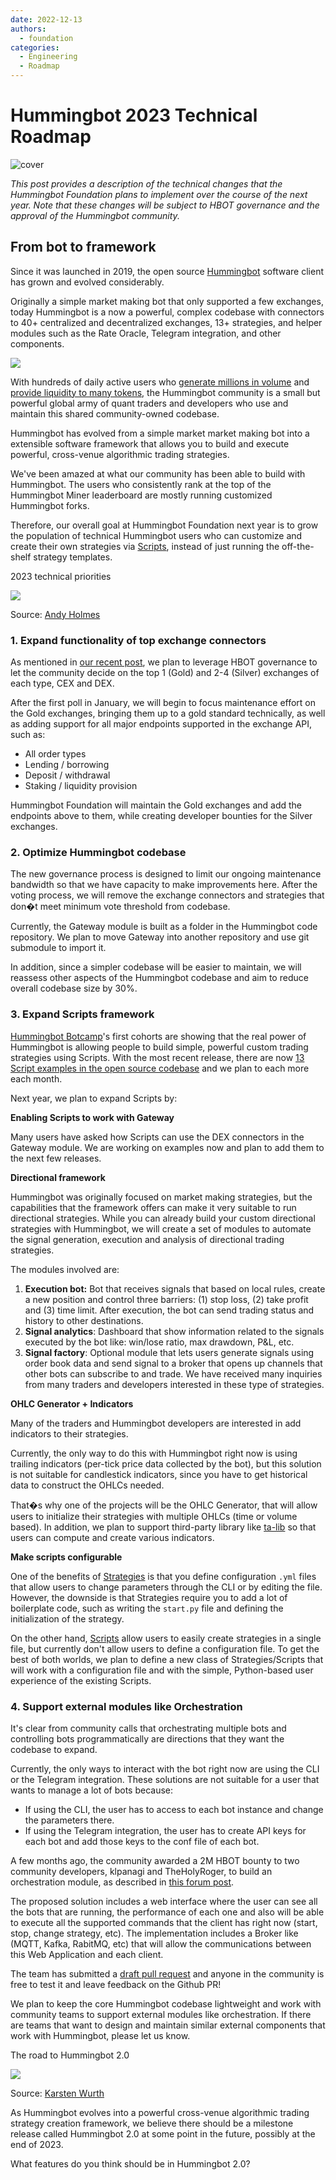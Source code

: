 ```yaml
---
date: 2022-12-13
authors:
  - foundation
categories:
  - Engineering
  - Roadmap
---
```


# Hummingbot 2023 Technical Roadmap
![cover](cover.jpg)

*This post provides a description of the technical changes that the Hummingbot Foundation plans to implement over the course of the next year. Note that these changes will be subject to HBOT governance and the approval of the Hummingbot community.*

## From bot to framework

Since it was launched in 2019, the open source [Hummingbot](https://github.com/hummingbot/hummingbot?ref=blog.hummingbot.org) software client has grown and evolved considerably. 

<!-- more -->

Originally a simple market making bot that only supported a few exchanges, today Hummingbot is a now a powerful, complex codebase with connectors to 40+ centralized and decentralized exchanges, 13+ strategies, and helper modules such as the Rate Oracle, Telegram integration, and other components.


![](image_1.jpg)

With hundreds of daily active users who [generate millions in volume](https://p.datadoghq.com/sb/a96a744f5-a15479d77992ccba0d23aecfd4c87a52?ref=blog.hummingbot.org) and [provide liquidity to many tokens](https://miners.hummingbot.io/?ref=blog.hummingbot.org), the Hummingbot community is a small but powerful global army of quant traders and developers who use and maintain this shared community-owned codebase.

Hummingbot has evolved from a simple market market making bot into a extensible software framework that allows you to build and execute powerful, cross-venue algorithmic trading strategies. 

We've been amazed at what our community has been able to build with Hummingbot. The users who consistently rank at the top of the Hummingbot Miner leaderboard are mostly running customized Hummingbot forks. 

Therefore, our overall goal at Hummingbot Foundation next year is to grow the population of technical Hummingbot users who can customize and create their own strategies via [Scripts](https://docs.hummingbot.org/scripts?ref=blog.hummingbot.org), instead of just running the off-the-shelf strategy templates. 

2023 technical priorities


![](image_2.jpg)

Source: [Andy Holmes](https://unsplash.com/photos/rCbdp8VCYhQ?ref=blog.hummingbot.org)

### 1. Expand functionality of top exchange connectors

As mentioned in [our recent post](../changes-to-hummingbot-maintenance-and-governance/index.md), we plan to leverage HBOT governance to let the community decide on the top 1 (Gold) and 2-4 (Silver) exchanges of each type, CEX and DEX.

After the first poll in January, we will begin to focus maintenance effort on the Gold exchanges, bringing them up to a gold standard technically, as well as adding support for all major endpoints supported in the exchange API, such as:

* All order types
* Lending / borrowing
* Deposit / withdrawal
* Staking / liquidity provision

Hummingbot Foundation will maintain the Gold exchanges and add the endpoints above to them, while creating developer bounties for the Silver exchanges.

### 2. Optimize Hummingbot codebase

The new governance process is designed to limit our ongoing maintenance bandwidth so that we have capacity to make improvements here. After the voting process, we will remove the exchange connectors and strategies that don�t meet minimum vote threshold from codebase.

Currently, the Gateway module is built as a folder in the Hummingbot code repository. We plan to move Gateway into another repository and use git submodule to import it.

In addition, since a simpler codebase will be easier to maintain, we will reassess other aspects of the Hummingbot codebase and aim to reduce overall codebase size by 30%.

### 3. Expand Scripts framework

[Hummingbot Botcamp](https://hummingbot.org/botcamp?ref=blog.hummingbot.org)'s first cohorts are showing that the real power of Hummingbot is allowing people to build simple, powerful custom trading strategies using Scripts. With the most recent release, there are now [13 Script examples in the open source codebase](https://github.com/hummingbot/hummingbot/tree/master/scripts?ref=blog.hummingbot.org) and we plan to each more each month.

Next year, we plan to expand Scripts by:

**Enabling Scripts to work with Gateway**

Many users have asked how Scripts can use the DEX connectors in the Gateway module. We are working on examples now and plan to add them to the next few releases.

**Directional framework**

Hummingbot was originally focused on market making strategies, but the capabilities that the framework offers can make it very suitable to run directional strategies. While you can already build your custom directional strategies with Hummingbot, we will create a set of modules to automate the signal generation, execution and analysis of directional trading strategies.

The modules involved are:

1. **Execution bot:** Bot that receives signals that based on local rules, create a new position and control three barriers: (1) stop loss, (2) take profit and (3) time limit. After execution, the bot can send trading status and history to other destinations.
2. **Signal analytics**: Dashboard that show information related to the signals executed by the bot like: win/lose ratio, max drawdown, P&L, etc.
3. **Signal factory**: Optional module that lets users generate signals using order book data and send signal to a broker that opens up channels that other bots can subscribe to and trade. We have received many inquiries from many traders and developers interested in these type of strategies.

**OHLC Generator + Indicators**

Many of the traders and Hummingbot developers are interested in add indicators to their strategies. 

Currently, the only way to do this with Hummingbot right now is using trailing indicators (per-tick price data collected by the bot), but this solution is not suitable for candlestick indicators, since you have to get historical data to construct the OHLCs needed.

That�s why one of the projects will be the OHLC Generator, that will allow users to initialize their strategies with multiple OHLCs (time or volume based). In addition, we plan to support third-party library like [ta-lib](https://github.com/mrjbq7/ta-lib?ref=blog.hummingbot.org) so that users can compute and create various indicators.

**Make scripts configurable**

One of the benefits of [Strategies](https://docs.hummingbot.org/strategies?ref=blog.hummingbot.org) is that you define configuration `.yml` files that allow users to change parameters through the CLI or by editing the file. However, the downside is that Strategies require you to add a lot of boilerplate code, such as writing the `start.py` file and defining the initialization of the strategy.

On the other hand, [Scripts](https://docs.hummingbot.org/scripts?ref=blog.hummingbot.org) allow users to easily create strategies in a single file, but currently don't allow users to define a configuration file. To get the best of both worlds, we plan to define a new class of Strategies/Scripts that will work with a configuration file and with the simple, Python-based user experience of the existing Scripts.  


### 4. Support external modules like Orchestration

It's clear from community calls that orchestrating multiple bots and controlling bots programmatically are directions that they want the codebase to expand.

Currently, the only ways to interact with the bot right now are using the CLI or the Telegram integration. These solutions are not suitable for a user that wants to manage a lot of bots because:

* If using the CLI, the user has to access to each bot instance and change the parameters there.
* If using the Telegram integration, the user has to create API keys for each bot and add those keys to the conf file of each bot.

A few months ago, the community awarded a 2M HBOT bounty to two community developers, klpanagi and TheHolyRoger, to build an orchestration module, as described in [this forum post](https://forum.hummingbot.org/t/hip-bot-orchestration/186?ref=blog.hummingbot.org).

The proposed solution includes a web interface where the user can see all the bots that are running, the performance of each one and also will be able to execute all the supported commands that the client has right now (start, stop, change strategy, etc). The implementation includes a Broker like (MQTT, Kafka, RabitMQ, etc) that will allow the communications between this Web Application and each client.

The team has submitted a [draft pull request](https://github.com/hummingbot/hummingbot/pull/5945?ref=blog.hummingbot.org) and anyone in the community is free to test it and leave feedback on the Github PR!

We plan to keep the core Hummingbot codebase lightweight and work with community teams to support external modules like orchestration. If there are teams that want to design and maintain similar external components that work with Hummingbot, please let us know.

The road to Hummingbot 2.0


![](image_3.jpg)

Source: [Karsten Wurth](https://unsplash.com/photos/rafblRbne3o?ref=blog.hummingbot.org)

As Hummingbot evolves into a powerful cross-venue algorithmic trading strategy creation framework, we believe there should be a milestone release called Hummingbot 2.0 at some point in the future, possibly at the end of 2023. 

What features do you think should be in Hummingbot 2.0?


